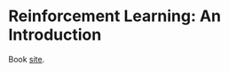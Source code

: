 # Reinforcement Learning: An Introduction

Book [site](http://incompleteideas.net/book/the-book-2nd.html).